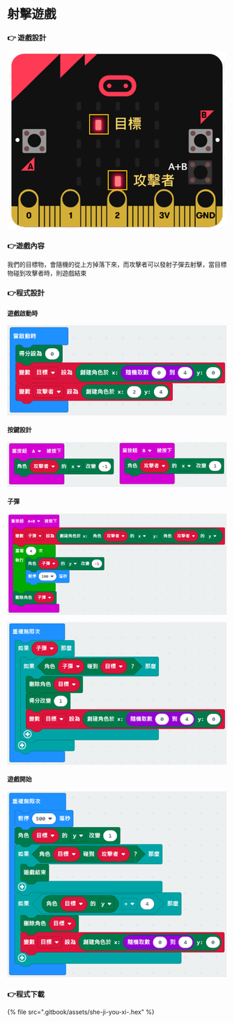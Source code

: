 # 射擊遊戲

### 👉 遊戲設計

![](.gitbook/assets/image%20%2831%29.png)

### 👉遊戲內容

我們的目標物，會隨機的從上方掉落下來，而攻擊者可以發射子彈去射擊，當目標物碰到攻擊者時，則遊戲結束

### 👉程式設計

#### 遊戲啟動時

![](.gitbook/assets/image%20%2816%29.png)

#### 按鍵設計

![](.gitbook/assets/image%20%2815%29.png)

#### 子彈

![](.gitbook/assets/image%20%2819%29.png)

![](.gitbook/assets/image%20%2822%29.png)

#### 遊戲開始

![](.gitbook/assets/image%20%2817%29.png)

### 👉程式下載

{% file src=".gitbook/assets/she-ji-you-xi-.hex" %}

